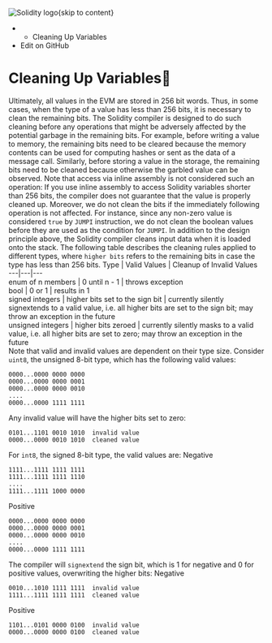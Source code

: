 ![Solidity logo](https://docs.soliditylang.org/en/latest/_static/img/logo.svg){skip to content}
  *   * Cleaning Up Variables
  * Edit on GitHub


# Cleaning Up Variables
Ultimately, all values in the EVM are stored in 256 bit words. Thus, in some cases, when the type of a value has less than 256 bits, it is necessary to clean the remaining bits. The Solidity compiler is designed to do such cleaning before any operations that might be adversely affected by the potential garbage in the remaining bits. For example, before writing a value to memory, the remaining bits need to be cleared because the memory contents can be used for computing hashes or sent as the data of a message call. Similarly, before storing a value in the storage, the remaining bits need to be cleaned because otherwise the garbled value can be observed.
Note that access via inline assembly is not considered such an operation: If you use inline assembly to access Solidity variables shorter than 256 bits, the compiler does not guarantee that the value is properly cleaned up.
Moreover, we do not clean the bits if the immediately following operation is not affected. For instance, since any non-zero value is considered `true` by `JUMPI` instruction, we do not clean the boolean values before they are used as the condition for `JUMPI`.
In addition to the design principle above, the Solidity compiler cleans input data when it is loaded onto the stack.
The following table describes the cleaning rules applied to different types, where `higher bits` refers to the remaining bits in case the type has less than 256 bits.
Type | Valid Values | Cleanup of Invalid Values  
---|---|---  
enum of n members | 0 until n - 1 | throws exception  
bool | 0 or 1 | results in 1  
signed integers | higher bits set to the sign bit | currently silently signextends to a valid value, i.e. all higher bits are set to the sign bit; may throw an exception in the future  
unsigned integers | higher bits zeroed | currently silently masks to a valid value, i.e. all higher bits are set to zero; may throw an exception in the future  
Note that valid and invalid values are dependent on their type size. Consider `uint8`, the unsigned 8-bit type, which has the following valid values:
```
0000...0000 0000 0000
0000...0000 0000 0001
0000...0000 0000 0010
....
0000...0000 1111 1111

```

Any invalid value will have the higher bits set to zero:
```
0101...1101 0010 1010  invalid value
0000...0000 0010 1010  cleaned value

```

For `int8`, the signed 8-bit type, the valid values are:
Negative
```
1111...1111 1111 1111
1111...1111 1111 1110
....
1111...1111 1000 0000

```

Positive
```
0000...0000 0000 0000
0000...0000 0000 0001
0000...0000 0000 0010
....
0000...0000 1111 1111

```

The compiler will `signextend` the sign bit, which is 1 for negative and 0 for positive values, overwriting the higher bits:
Negative
```
0010...1010 1111 1111  invalid value
1111...1111 1111 1111  cleaned value

```

Positive
```
1101...0101 0000 0100  invalid value
0000...0000 0000 0100  cleaned value

```

